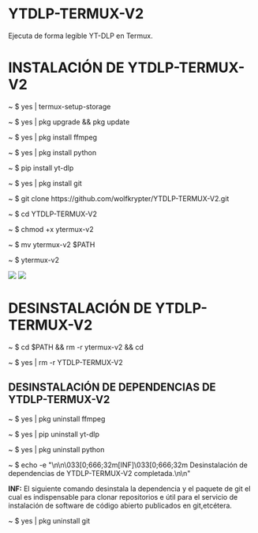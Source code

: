 # YTDLP-TERMUX-V2
Ejecuta de forma legible YT-DLP en Termux.


<h1>INSTALACIÓN DE YTDLP-TERMUX-V2</h1>
<p>~ $ yes | termux-setup-storage</p>
<p>~ $ yes | pkg upgrade && pkg update</p>
<p>~ $ yes | pkg install ffmpeg</p>
<p>~ $ yes | pkg install python</p>
<p>~ $ pip install yt-dlp</p>
<p>~ $ yes | pkg install git</p>
<p>~ $ git clone https://github.com/wolfkrypter/YTDLP-TERMUX-V2.git</p>

<p>~ $ cd YTDLP-TERMUX-V2</p>
<p>~ $ chmod +x ytermux-v2</p>
<p>~ $ mv ytermux-v2 $PATH</p>
<p>~ $ ytermux-v2</p>

<img src="https://blogger.googleusercontent.com/img/b/R29vZ2xl/AVvXsEiVJJCWsBciBbX0MWOHBQ0CEKLXneY7IDbj0yws05t10wvx62lduRqA_i2D9Z2kG_1NkGiWmRy0-E7VJcGpw0ujpehL-cDXkwoFOjiL6wVqHkNfSvgjMoYlYoKMyvQw1Ogg07HGIkIsZPpG3a97ER5Rcrd9zRQPkzKMYqB37ZN3v05uROUrsjDDl_hXQ1bV/s958/Polish_20250128_143720132.png">

<img src="https://blogger.googleusercontent.com/img/b/R29vZ2xl/AVvXsEiin4X3_NfkZz5_mo11EJ4MgBOXOQJnvk9SzbZvvK35V4TOcRD-4iRQAtZVR-y15hTU8h5BNFyjz51bAffk7Y4oSJ5lBs0TkM1AuAVMlO4pNXqPX3vAOLU9hGU02nDO3x56U0gjmKLQGDF3eydnch82T2VQ62j9AKZf2SJtJdNBmBbkN71Fcf_It3-tUKSX/s929/Polish_20250128_145600883.png">

<h1>DESINSTALACIÓN DE YTDLP-TERMUX-V2</h1>
<p>~ $ cd $PATH && rm -r ytermux-v2 && cd</p>
<p>~ $ yes | rm -r YTDLP-TERMUX-V2</p>

<h2>DESINSTALACIÓN DE DEPENDENCIAS DE YTDLP-TERMUX-V2</h2>

<p>~ $ yes | pkg uninstall ffmpeg</p>
<p>~ $ yes | pip uninstall yt-dlp</p>
<p>~ $ yes | pkg uninstall python</p>
<p>~ $ echo -e "\n\n\033[0;666;32m[INF]\033[0;666;32m Desinstalación de dependencias de YTDLP-TERMUX-V2 completada.\n\n"</p>

<p><strong>INF:</strong> El siguiente comando desinstala la dependencia y el paquete de git el cual es indispensable para clonar repositorios e útil para el servicio de instalación de software de código abierto publicados en git,etcétera.</p>
<p>~ $ yes | pkg uninstall git</p>
